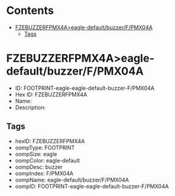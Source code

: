 



Contents
========

* [FZEBUZZERFPMX4A>eagle-default/buzzer/F/PMX04A](#fzebuzzerfpmx4aeagle-defaultbuzzerfpmx04a)
	* [Tags](#tags)

# FZEBUZZERFPMX4A>eagle-default/buzzer/F/PMX04A

- ID: FOOTPRINT-eagle-eagle-default-buzzer-F/PMX04A
- Hex ID: FZEBUZZERFPMX4A
- Name: 
- Description: 

## Tags

- hexID: FZEBUZZERFPMX4A
- oompType: FOOTPRINT
- oompSize: eagle
- oompColor: eagle-default
- oompDesc: buzzer
- oompIndex: F/PMX04A
- oompName: eagle-default/buzzer/F/PMX04A
- oompID: FOOTPRINT-eagle-eagle-default-buzzer-F/PMX04A
